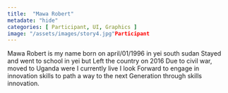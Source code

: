 ```yaml
---
title:  "Mawa Robert"
metadate: "hide"
categories: [ Participant, UI, Graphics ]
image: "/assets/images/story4.jpg"Participant
---
```


Mawa Robert is my name born on april/01/1996 in yei south sudan
Stayed and went to school in yei but Left the country on  2016
Due to civil war, moved to Uganda were I currently live I look
Forward to engage in innovation skills to path a way to the next
Generation through skills innovation. 
